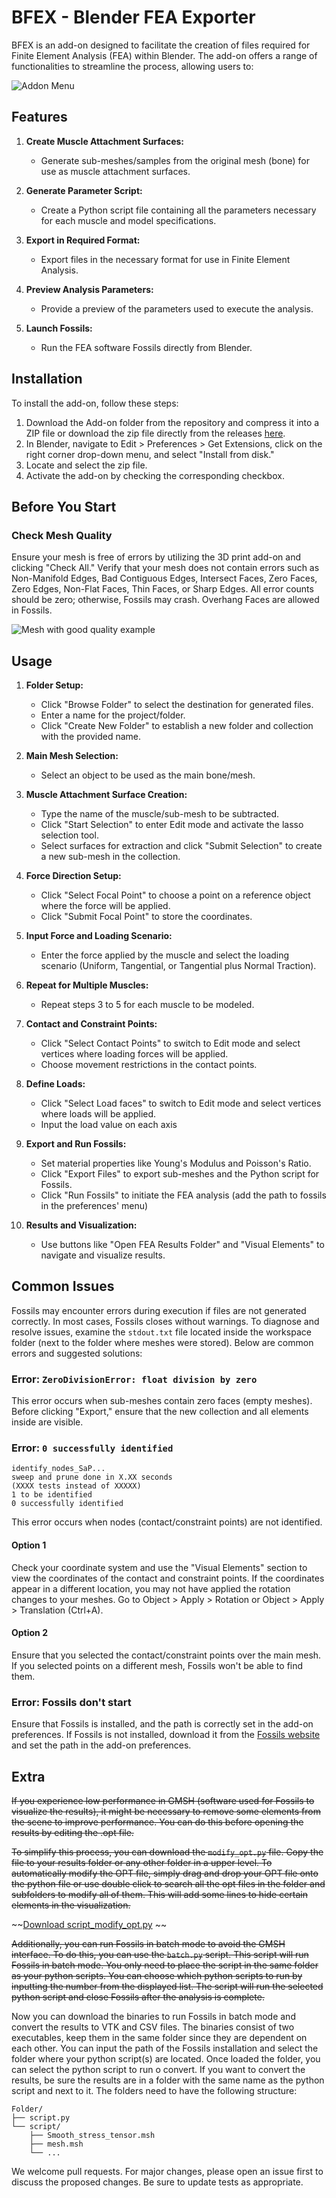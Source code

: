 # BFEX - Blender FEA Exporter

BFEX is an add-on designed to facilitate the creation of files required for Finite Element Analysis (FEA) within Blender. The add-on offers a range of functionalities to streamline the process, allowing users to:

![Addon Menu](https://github.com/MiguelDLM/BFEX/blob/New-UI/Addon-menu.png)

## Features

1. **Create Muscle Attachment Surfaces:**
   - Generate sub-meshes/samples from the original mesh (bone) for use as muscle attachment surfaces.

2. **Generate Parameter Script:**
   - Create a Python script file containing all the parameters necessary for each muscle and model specifications.

3. **Export in Required Format:**
   - Export files in the necessary format for use in Finite Element Analysis.

4. **Preview Analysis Parameters:**
   - Provide a preview of the parameters used to execute the analysis.

5. **Launch Fossils:**
   - Run the FEA software Fossils directly from Blender.

## Installation

To install the add-on, follow these steps:

1. Download the Add-on folder from the repository and compress it into a ZIP file or download the zip file directly from the releases [here](https://github.com/MiguelDLM/BFEX/releases).
2. In Blender, navigate to Edit > Preferences > Get Extensions, click on the right corner drop-down menu, and select "Install from disk."
3. Locate and select the zip file.
4. Activate the add-on by checking the corresponding checkbox.

## Before You Start

### Check Mesh Quality

Ensure your mesh is free of errors by utilizing the 3D print add-on and clicking "Check All." Verify that your mesh does not contain errors such as Non-Manifold Edges, Bad Contiguous Edges, Intersect Faces, Zero Faces, Zero Edges, Non-Flat Faces, Thin Faces, or Sharp Edges. All error counts should be zero; otherwise, Fossils may crash. Overhang Faces are allowed in Fossils.

![Mesh with good quality example](https://github.com/MiguelDLM/BFEX/blob/main/Quality%20of%20the%20mesh%20example.png)

## Usage

1. **Folder Setup:**
   - Click "Browse Folder" to select the destination for generated files.
   - Enter a name for the project/folder.
   - Click "Create New Folder" to establish a new folder and collection with the provided name.

2. **Main Mesh Selection:**
   - Select an object to be used as the main bone/mesh.

3. **Muscle Attachment Surface Creation:**
   - Type the name of the muscle/sub-mesh to be subtracted.
   - Click "Start Selection" to enter Edit mode and activate the lasso selection tool.
   - Select surfaces for extraction and click "Submit Selection" to create a new sub-mesh in the collection.

4. **Force Direction Setup:**
   - Click "Select Focal Point" to choose a point on a reference object where the force will be applied.
   - Click "Submit Focal Point" to store the coordinates.

5. **Input Force and Loading Scenario:**
   - Enter the force applied by the muscle and select the loading scenario (Uniform, Tangential, or Tangential plus Normal Traction).

6. **Repeat for Multiple Muscles:**
   - Repeat steps 3 to 5 for each muscle to be modeled.

9. **Contact and Constraint Points:**
   - Click "Select Contact Points" to switch to Edit mode and select vertices where loading forces will be applied.
   - Choose movement restrictions in the contact points.

10. **Define Loads:**
      - Click "Select Load faces" to switch to Edit mode and select vertices where loads will be applied.
      - Input the load value on each axis

11. **Export and Run Fossils:**
    - Set material properties like Young's Modulus and Poisson's Ratio.
    - Click "Export Files" to export sub-meshes and the Python script for Fossils.
    - Click "Run Fossils" to initiate the FEA analysis (add the path to fossils in the preferences' menu)

12. **Results and Visualization:**
    - Use buttons like "Open FEA Results Folder" and "Visual Elements" to navigate and visualize results.
   
## Common Issues

Fossils may encounter errors during execution if files are not generated correctly. In most cases, Fossils closes without warnings. To diagnose and resolve issues, examine the `stdout.txt` file located inside the workspace folder (next to the folder where meshes were stored). Below are common errors and suggested solutions:

### Error: `ZeroDivisionError: float division by zero`

This error occurs when sub-meshes contain zero faces (empty meshes). Before clicking "Export," ensure that the new collection and all elements inside are visible.

### Error: `0 successfully identified`
	identify_nodes_SaP...
    sweep and prune done in X.XX seconds
	(XXXX tests instead of XXXXX)
	1 to be identified
	0 successfully identified
This error occurs when nodes (contact/constraint points) are not identified.

#### Option 1
 Check your coordinate system and use the "Visual Elements" section to view the coordinates of the contact and constraint points. If the coordinates appear in a different location, you may not have applied the rotation changes to your meshes. Go to Object > Apply > Rotation or Object > Apply > Translation (Ctrl+A).

#### Option 2
Ensure that you selected the contact/constraint points over the main mesh. If you selected points on a different mesh, Fossils won't be able to find them.

### Error: Fossils don't start

Ensure that Fossils is installed, and the path is correctly set in the add-on preferences. If Fossils is not installed, download it from the [Fossils website](https://https://gitlab.uliege.be/rboman/fossils/-/releases) and set the path in the add-on preferences.

## Extra

~~If you experience low performance in GMSH (software used for Fossils to visualize the results), it might be necessary to remove some elements from the scene to improve performance. You can do this before opening the results by editing the .opt file.~~

~~To simplify this process, you can download the `modify_opt.py` file. Copy the file to your results folder or any other folder in a upper level. To automatically modify the OPT file, simply drag and drop your OPT file onto the python file or use double click to search all the opt files in the folder and subfolders to modify all of them. This will add some lines to hide certain elements in the visualization.~~

~~[Download script_modify_opt.py](https://github.com/MiguelDLM/BFEX/blob/main/modify_opt.py)  ~~

~~Additionally, you can run Fossils in batch mode to avoid the GMSH interface. To do this, you can use the `batch.py` script. This script will run Fossils in batch mode. You only need to place the script in the same folder as your python scripts. You can choose which python scripts to run by inputting the number from the displayed list. The script will run the selected python script and close Fossils after the analysis is complete.~~

Now you can download the binaries to run Fossils in batch mode and convert the results to VTK and CSV files. The binaries consist of two executables, keep them in the same folder since they are dependent on each other. You can input the path of the Fossils installation and select the folder where your python script(s) are located. Once loaded the folder, you can select the python script to run o convert. If you want to convert the results, be sure the results are in a folder with the same name as the python script and next to it. The folders need to have the following structure:

```
Folder/
├── script.py
└── script/
    ├── Smooth_stress_tensor.msh
    ├── mesh.msh
    └── ...
```

We welcome pull requests. For major changes, please open an issue first to discuss the proposed changes. Be sure to update tests as appropriate.
